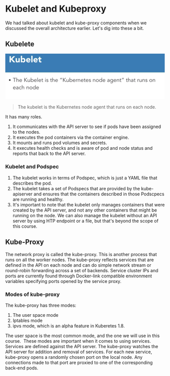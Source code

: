 # Kubelet and Kubeproxy
We had talked about kubelet and kube-proxy components when we discussed the overall architecture earlier. Let's dig into these a bit.
## Kubelete
<img src="images/Kubelet.png" alt="Kubelete">

> The kubelet is the Kubernetes node agent that runs on each node.

It has many roles.
1. It communicates with the API server to see if pods have been assigned to the nodes. 
2. It executes the pod containers via the container engine. 
3. It mounts and runs pod volumes and secrets. 
4. It executes health checks and is aware of pod and node status and reports that back to the API server.
### Kubelet and Podspec
1. The kubelet works in terms of Podspec, which is just a YAML file that describes the pod.
2. The kubelet takes a set of Podspecs that are provided by the kube-apiserver and ensures that the containers described in those Podscpecs are running and healthy. 
3. It's important to note that the kubelet only manages containers that were created by the API server, and not any other 
containers that might be running on the node.
We can also manage the kubelet without an API server by using HTP endpoint or a file, but that's beyond the scope of this course.

## Kube-Proxy
The network proxy is called the kube-proxy. This is another process that runs on all the worker nodes. The kube-proxy reflects services that are defined in the API on each node and can do simple network stream or round-robin forwarding across a set of backends.
Service cluster IPs and ports are currently found through Docker-link compatible environment variables specifying ports opened by the service proxy.

### Modes of kube-proxy
The kube-proxy has three modes: 
1. The user space mode
2. Iptables mode
3. ipvs mode, which is an alpha feature in Kuberetes 1.8.

The user space is the most common mode, and the one we will use in this course. 
These modes are important when it comes to using services. Services are defined against the API server. The kube-proxy watches the API server for addition and removal of services. For each new service, kube-proxy opens a randomly chosen port on the local node. Any connections made to that port are proxied to one of the corresponding back-end pods.

